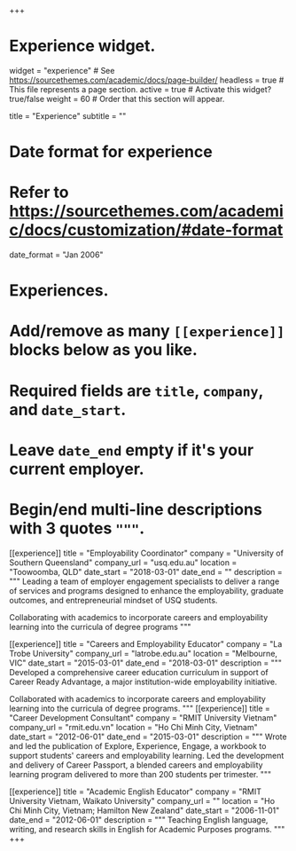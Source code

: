 +++
# Experience widget.
widget = "experience"  # See https://sourcethemes.com/academic/docs/page-builder/
headless = true  # This file represents a page section.
active = true  # Activate this widget? true/false
weight = 60  # Order that this section will appear.

title = "Experience"
subtitle = ""

# Date format for experience
#   Refer to https://sourcethemes.com/academic/docs/customization/#date-format
date_format = "Jan 2006"

# Experiences.
#   Add/remove as many `[[experience]]` blocks below as you like.
#   Required fields are `title`, `company`, and `date_start`.
#   Leave `date_end` empty if it's your current employer.
#   Begin/end multi-line descriptions with 3 quotes `"""`.
[[experience]]
  title = "Employability Coordinator"
  company = "University of Southern Queensland"
  company_url = "usq.edu.au"
  location = "Toowoomba, QLD"
  date_start = "2018-03-01"
  date_end = ""
  description = """
  Leading a team of employer engagement specialists to deliver a range of  services and programs designed to enhance the employability, graduate outcomes, and entrepreneurial mindset of USQ students.
  
  Collaborating with academics to incorporate careers and employability learning into the curricula of degree programs
   """

[[experience]]
  title = "Careers and Employability Educator"
  company = "La Trobe University"
  company_url = "latrobe.edu.au"
  location = "Melbourne, VIC"
  date_start = "2015-03-01"
  date_end = "2018-03-01"
  description = """
  Developed a comprehensive career education curriculum in support of Career Ready Advantage, a major institution-wide employability initiative.
  
  Collaborated with academics to incorporate careers and employability learning into the curricula of degree programs.
  """
[[experience]]
  title = "Career Development Consultant"
  company = "RMIT University Vietnam"
  company_url = "rmit.edu.vn"
  location = "Ho Chi Minh City, Vietnam"
  date_start = "2012-06-01"
  date_end = "2015-03-01"
  description = """
 Wrote and led the publication of Explore, Experience, Engage, a workbook to support students' careers and employability learning.
Led the development and delivery of Career Passport, a blended careers and employability learning program delivered to more than 200 students per trimester.
  """
  
  [[experience]]
  title = "Academic English Educator"
  company = "RMIT University Vietnam, Waikato University"
  company_url = ""
  location = "Ho Chi Minh City, Vietnam; Hamilton New Zealand"
  date_start = "2006-11-01"
  date_end = "2012-06-01"
  description = """
Teaching English language, writing, and research skills in English for Academic Purposes programs. 
  """
+++
